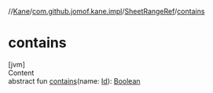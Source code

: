 //[Kane](../../index.md)/[com.github.jomof.kane.impl](../index.md)/[SheetRangeRef](index.md)/[contains](contains.md)



# contains  
[jvm]  
Content  
abstract fun [contains](contains.md)(name: [Id](../index.md#%5Bcom.github.jomof.kane.impl%2FId%2F%2F%2FPointingToDeclaration%2F%5D%2FClasslikes%2F-543657033)): [Boolean](https://kotlinlang.org/api/latest/jvm/stdlib/kotlin/-boolean/index.html)  



